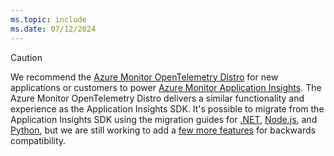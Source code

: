 ```yaml
---
ms.topic: include
ms.date: 07/12/2024
---
```


> [!CAUTION]
> We recommend the [Azure Monitor OpenTelemetry Distro](../opentelemetry-enable.md#enable-azure-monitor-opentelemetry-for-net-nodejs-python-and-java-applications) for new applications or customers to power [Azure Monitor Application Insights](../app-insights-overview.md). The Azure Monitor OpenTelemetry Distro delivers a similar functionality and experience as the Application Insights SDK. It's possible to migrate from the Application Insights SDK using the migration guides for [.NET](../opentelemetry-dotnet-migrate.md), [Node.js](../opentelemetry-nodejs-migrate.md), and [Python](../opentelemetry-python-opencensus-migrate.md), but we are still working to add a [few more features](../opentelemetry-help-support-feedback.md#whats-the-current-release-state-of-features-within-the-azure-monitor-opentelemetry-distro) for backwards compatibility.
